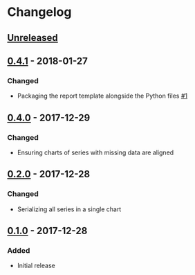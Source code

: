 # Changelog

## [Unreleased][]

[Unreleased]: https://github.com/chaostoolkit/chaostoolkit-reporting/compare/0.4.1...HEAD

## [0.4.1][] - 2018-01-27

[0.4.1]: https://github.com/chaostoolkit/chaostoolkit-reporting/compare/0.4.0...0.4.1

### Changed

-   Packaging the report template alongside the Python files [#1][1]

[1]: https://github.com/chaostoolkit/chaostoolkit-reporting/issues/1

## [0.4.0][] - 2017-12-29

[0.4.0]: https://github.com/chaostoolkit/chaostoolkit-reporting/compare/0.2.0...0.4.0

### Changed

-   Ensuring charts of series with missing data are aligned

## [0.2.0][] - 2017-12-28

[0.2.0]: https://github.com/chaostoolkit/chaostoolkit-reporting/compare/0.1.0...0.2.0

### Changed

-   Serializing all series in a single chart

## [0.1.0][] - 2017-12-28

[0.1.0]: https://github.com/chaostoolkit/chaostoolkit-reporting/tree/0.1.0

### Added

-   Initial release